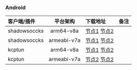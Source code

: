 ### Android
| 客户端/插件 | 平台架构 | 下载地址 | 备注 |
| :---         |     :---:      |          :--- |          :--- |
| shadowsoccks   | arm64-v8a     | <a href="https://gitlab.com/yiguihai/ss/-/raw/dev/usr/app/shadowsoccks-arm64-v8a.apk">节点1</a> <a href="https://proxy.freecdn.workers.dev/?url=https://gitlab.com/yiguihai/ss/-/raw/dev/usr/app/shadowsoccks-arm64-v8a.apk">节点2</a>    | |
| shadowsoccks   | armeabi-v7a     | <a href="https://gitlab.com/yiguihai/ss/-/raw/dev/usr/app/shadowsoccks-armeabi-v7a.apk">节点1</a> <a href="https://proxy.freecdn.workers.dev/?url=https://gitlab.com/yiguihai/ss/-/raw/dev/usr/app/shadowsoccks-armeabi-v7a.apk">节点2</a>    | |
| kcptun   | arm64-v8a     | <a href="https://gitlab.com/yiguihai/ss/-/raw/dev/usr/app/kcptun-arm64-v8a.apk">节点1</a> <a href="https://proxy.freecdn.workers.dev/?url=https://gitlab.com/yiguihai/ss/-/raw/dev/usr/app/kcptun-arm64-v8a.apk">节点2</a>    | |
| kcptun   | armeabi-v7a     | <a href="https://gitlab.com/yiguihai/ss/-/raw/dev/usr/app/kcptun-armeabi-v7a.apk">节点2</a> <a href="https://proxy.freecdn.workers.dev/?url=https://gitlab.com/yiguihai/ss/-/raw/dev/usr/app/kcptun-armeabi-v7a.apk">节点2</a>    | |
